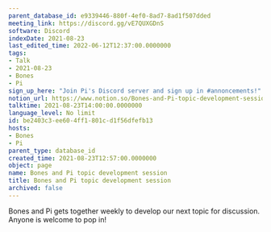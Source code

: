 ```yaml
---
parent_database_id: e9339446-880f-4ef0-8ad7-8ad1f507dded
meeting_link: https://discord.gg/vE7QUXGDnS
software: Discord
indexDate: 2021-08-23
last_edited_time: 2022-06-12T12:37:00.0000000
tags:
- Talk
- 2021-08-23
- Bones
- Pi
sign_up_here: "Join Pi's Discord server and sign up in #annoncements!"
notion_url: https://www.notion.so/Bones-and-Pi-topic-development-session-be2403c3ee604ff1801cd1f56dfefb13
talktime: 2021-08-23T14:00:00.0000000
language_level: No limit
id: be2403c3-ee60-4ff1-801c-d1f56dfefb13
hosts:
- Bones
- Pi
parent_type: database_id
created_time: 2021-08-23T12:57:00.0000000
object: page
name: Bones and Pi topic development session
title: Bones and Pi topic development session
archived: false
---
```


Bones and Pi gets together weekly to develop our next topic for discussion.
Anyone is welcome to pop in!










